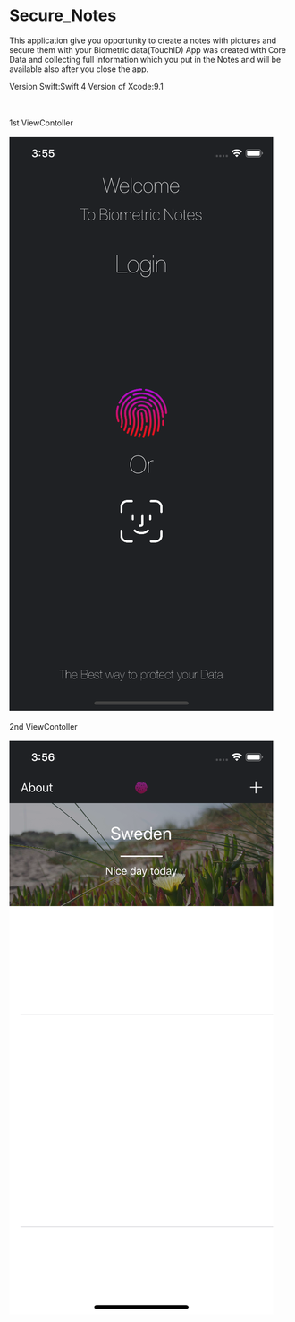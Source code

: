 # Secure_Notes
This application give you opportunity to create a notes with pictures and secure them with your Biometric data(TouchID)
App was created with Core Data and collecting full information which you put in the Notes and will be available also after you close the app.

Version Swift:Swift 4
Version of Xcode:9.1

<br></br>
1st ViewContoller
<br></br>
![Screenshot](screen1.png)
<br></br>
2nd ViewContoller
<br></br>
![Screenshot](screen2.png)
